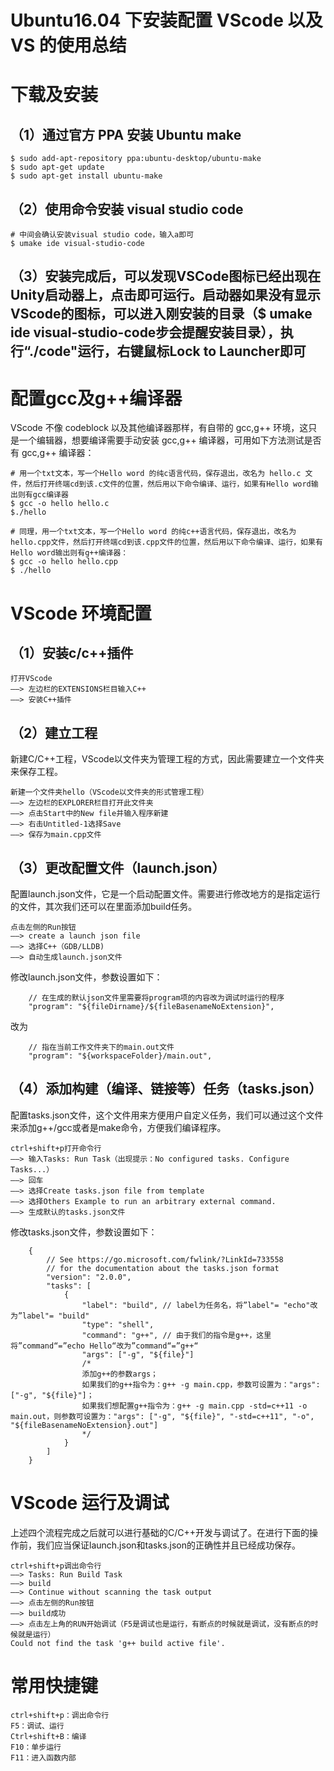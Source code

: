 # Ubuntu16.04 下安装配置 VScode 以及 VS 的使用总结

# 下载及安装

## （1）通过官方 PPA 安装 Ubuntu make

    $ sudo add-apt-repository ppa:ubuntu-desktop/ubuntu-make
    $ sudo apt-get update
    $ sudo apt-get install ubuntu-make

## （2）使用命令安装 visual studio code

    # 中间会确认安装visual studio code，输入a即可
    $ umake ide visual-studio-code

## （3）安装完成后，可以发现VSCode图标已经出现在Unity启动器上，点击即可运行。启动器如果没有显示VScode的图标，可以进入刚安装的目录（$ umake ide visual-studio-code步会提醒安装目录），执行“./code"运行，右键鼠标Lock to Launcher即可

# 配置gcc及g++编译器

VScode 不像 codeblock 以及其他编译器那样，有自带的 gcc,g++ 环境，这只是一个编辑器，想要编译需要手动安装 gcc,g++ 编译器，可用如下方法测试是否有 gcc,g++ 编译器：

    # 用一个txt文本，写一个Hello word 的纯c语言代码，保存退出，改名为 hello.c 文件，然后打开终端cd到该.c文件的位置，然后用以下命令编译、运行，如果有Hello word输出则有gcc编译器
    $ gcc -o hello hello.c
    $./hello

    # 同理，用一个txt文本，写一个Hello word 的纯c++语言代码，保存退出，改名为 hello.cpp文件，然后打开终端cd到该.cpp文件的位置，然后用以下命令编译、运行，如果有Hello word输出则有g++编译器：
    $ gcc -o hello hello.cpp
    $ ./hello

# VScode 环境配置

## （1）安装c/c++插件

    打开VScode  
    ——> 左边栏的EXTENSIONS栏目输入C++  
    ——> 安装C++插件

## （2）建立工程

新建C/C++工程，VScode以文件夹为管理工程的方式，因此需要建立一个文件夹来保存工程。

    新建一个文件夹hello（VScode以文件夹的形式管理工程）  
    ——> 左边栏的EXPLORER栏目打开此文件夹  
    ——> 点击Start中的New file并输入程序新建  
    ——> 右击Untitled-1选择Save  
    ——> 保存为main.cpp文件

## （3）更改配置文件（launch.json）

配置launch.json文件，它是一个启动配置文件。需要进行修改地方的是指定运行的文件，其次我们还可以在里面添加build任务。

    点击左侧的Run按钮  
    ——> create a launch json file  
    ——> 选择C++（GDB/LLDB)  
    ——> 自动生成launch.json文件

修改launch.json文件，参数设置如下：

        // 在生成的默认json文件里需要将program项的内容改为调试时运行的程序  
        "program": "${fileDirname}/${fileBasenameNoExtension}",

改为

        // 指在当前工作文件夹下的main.out文件  
        "program": "${workspaceFolder}/main.out",

## （4）添加构建（编译、链接等）任务（tasks.json）

配置tasks.json文件，这个文件用来方便用户自定义任务，我们可以通过这个文件来添加g++/gcc或者是make命令，方便我们编译程序。

    ctrl+shift+p打开命令行  
    ——> 输入Tasks: Run Task（出现提示：No configured tasks. Configure Tasks...）  
    ——> 回车  
    ——> 选择Create tasks.json file from template  
    ——> 选择Others Example to run an arbitrary external command.  
    ——> 生成默认的tasks.json文件

修改tasks.json文件，参数设置如下：

        {
            // See https://go.microsoft.com/fwlink/?LinkId=733558
            // for the documentation about the tasks.json format
            "version": "2.0.0",
            "tasks": [
                {
                    "label": "build", // label为任务名，将”label"= "echo"改为”label"= "build"
                    "type": "shell",
                    "command": "g++", // 由于我们的指令是g++，这里将”command“=”echo Hello“改为”command“=”g++“
                    "args": ["-g", "${file}"]
                    /*
                    添加g++的参数args；
                    如果我们的g++指令为：g++ -g main.cpp，参数可设置为："args": ["-g", "${file}"]；
                    如果我们想配置g++指令为：g++ -g main.cpp -std=c++11 -o main.out，则参数可设置为："args": ["-g", "${file}", "-std=c++11", "-o", "${fileBasenameNoExtension}.out"]
                    */
                }
            ]
        }

# VScode 运行及调试

上述四个流程完成之后就可以进行基础的C/C++开发与调试了。在进行下面的操作前，我们应当保证launch.json和tasks.json的正确性并且已经成功保存。

    ctrl+shift+p调出命令行  
    ——> Tasks: Run Build Task  
    ——> build  
    ——> Continue without scanning the task output  
    ——> 点击左侧的Run按钮  
    ——> build成功  
    ——> 点击左上角的RUN开始调试（F5是调试也是运行，有断点的时候就是调试，没有断点的时候就是运行）
    Could not find the task 'g++ build active file'.

# 常用快捷键

    ctrl+shift+p：调出命令行
    F5：调试、运行
    Ctrl+shift+B：编译
    F10：单步运行
    F11：进入函数内部
